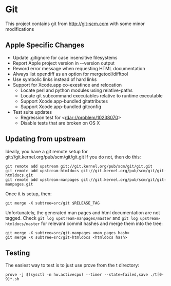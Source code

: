 # Git

This project contains git from http://git-scm.com with some minor modifications

## Apple Specific Changes

  * Update .gitignore for case insensitive filesystems
  * Report Apple project version in --version output
  * Reword error message when requesting HTML documentation
  * Always list opendiff as an option for mergetool/difftool
  * Use symbolic links instead of hard links
  * Support for Xcode.app co-exestince and relocation
      * Locate perl and python modules using relative-paths
      * Locate git subcommand executables relative to runtime executable
      * Support Xcode.app-bundled gitattributes
      * Support Xcode.app-bundled gitconfig
  * Test suite updates
      * Regression test for <[rdar://problem/10238070](rdar://problem/10238070)>
      * Disable tests that are broken on OS X

## Updating from upstream

Ideally, you have a git remote setup for git://git.kernel.org/pub/scm/git/git.git
If you do not, then do this:

    git remote add upstream git://git.kernel.org/pub/scm/git/git.git
    git remote add upstream-htmldocs git://git.kernel.org/pub/scm/git/git-htmldocs.git
    git remote add upstream-manpages git://git.kernel.org/pub/scm/git/git-manpages.git

Once it is setup, then:

    git merge -X subtree=src/git $RELEASE_TAG

Unfortunately, the generated man pages and html documentation are not tagged.
Check `git log upstream-manpages/master` and `git log upstream-htmldocs/master`
for relevant commit hashes and merge them into the tree:

    git merge -X subtree=src/git-manpages <man pages hash>
    git merge -X subtree=src/git-htmldocs <htmldocs hash>

## Testing

The easiest way to test is to just use prove from the t directory:

    prove -j $(sysctl -n hw.activecpu) --timer --state=failed,save ./t[0-9]*.sh
